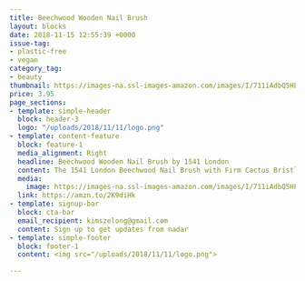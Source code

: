 ```yaml
---
title: Beechwood Wooden Nail Brush
layout: blocks
date: 2018-11-15 12:55:39 +0000
issue-tag:
- plastic-free
- vegan
category_tag:
- beauty
thumbnail: https://images-na.ssl-images-amazon.com/images/I/711iAdbQ5HL._SL1500_.jpg
price: 3.95
page_sections:
- template: simple-header
  block: header-3
  logo: "/uploads/2018/11/11/logo.png"
- template: content-feature
  block: feature-1
  media_alignment: Right
  headline: Beechwood Wooden Nail Brush by 1541 London 
  content: The 1541 London Beechwood Nail Brush with Firm Cactus Bristle is designed to effectively clean and remove dirt under the nails as well as exfoliate around the cuticle area.
  media:
    image: https://images-na.ssl-images-amazon.com/images/I/711iAdbQ5HL._SL1500_.jpg
  link: https://amzn.to/2K9diHk
- template: signup-bar
  block: cta-bar
  email_recipient: kimszelong@gmail.com
  content: Sign up to get updates from nadar
- template: simple-footer
  block: footer-1
  content: <img src="/uploads/2018/11/11/logo.png">

---
```

